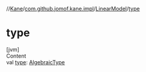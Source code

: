 //[Kane](../../index.md)/[com.github.jomof.kane.impl](../index.md)/[LinearModel](index.md)/[type](type.md)



# type  
[jvm]  
Content  
val [type](type.md): [AlgebraicType](../../com.github.jomof.kane.impl.types/-algebraic-type/index.md)  



